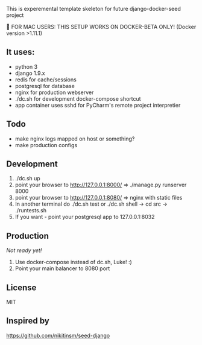 This is experemental template skeleton for future django-docker-seed project

&#x1F534; FOR MAC USERS: THIS SETUP WORKS ON DOCKER-BETA ONLY! (Docker version >1.11.1)


It uses:
---------
- python 3
- django 1.9.x
- redis for cache/sessions
- postgresql for database
- nginx for production webserver
- ./dc.sh for development docker-compose shortcut
- app container uses sshd for PyCharm's remote project interpretier


Todo
------------
- make nginx logs mapped on host or something?
- make production configs


Development
------------
1. ./dc.sh up
2. point your browser to http://127.0.0.1:8000/ => ./manage.py runserver 8000
3. point your browser to http://127.0.0.1:8080/ => nginx with static files
4. In another terminal do ./dc.sh test or ./dc.sh shell -> cd src -> ./runtests.sh
5. If you want - point your postgresql app to 127.0.0.1:8032

Production
------------

*Not ready yet!*

1. Use docker-compose instead of dc.sh, Luke! :)
2. Point your main balancer to 8080 port

License
-----------
MIT

Inspired by
------------
https://github.com/nikitinsm/seed-django
